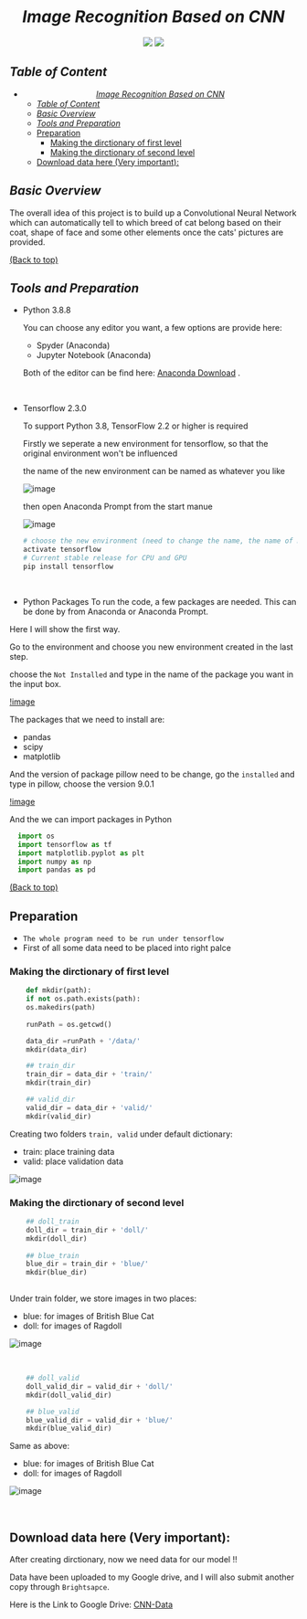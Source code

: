 # <center>_Image Recognition Based on CNN_</center>

<center><img src="https://img.shields.io/badge/python-3.8.8-blue.svg"/> <img src="https://img.shields.io/badge/tensorflow-2.3.0-green.svg"/> </center>

## _Table of Content_

- [<center>_Image Recognition Based on CNN_</center>](#centerimage-recognition-based-on-cnncenter)
  - [_Table of Content_](#table-of-content)
  - [_Basic Overview_](#basic-overview)
  - [_Tools and Preparation_](#tools-and-preparation)
  - [Preparation](#preparation)
    - [Making the dirctionary of first level](#making-the-dirctionary-of-first-level)
    - [Making the dirctionary of second level](#making-the-dirctionary-of-second-level)
  - [Download data here (Very important):](#download-data-here-very-important)


## _Basic Overview_
The overall idea of this project is to build up a Convolutional Neural Network which can automatically tell to which breed of cat belong based on their coat, shape of face and some other elements once the cats' pictures are provided.

[(Back to top)](#table-of-content)

## _Tools and Preparation_

- Python 3.8.8  

    You can choose any editor you want, a few options are provide here:
    - Spyder (Anaconda)
    - Jupyter Notebook (Anaconda)

    Both of the editor can be find here: [Anaconda Download](https://www.anaconda.com/products/distribution) .

<br />

- Tensorflow 2.3.0  

    To support Python 3.8, TensorFlow 2.2 or higher is required
    
    Firstly we seperate a new environment for tensorflow, so that the original environment won't be influenced
    
    the name of the new environment can be named as whatever you like
    
    ![image](https://github.com/ACM40960/project-LixuanLiu/blob/main/python_environment.png)
    
    
    then open Anaconda Prompt from the start manue
    
    ![image](https://github.com/ACM40960/project-LixuanLiu/blob/main/Tools_Anaconda.png)
    
        
    ```bash
    # choose the new environment (need to change the name, the name of my environment is tensorflow)
    activate tensorflow
    # Current stable release for CPU and GPU
    pip install tensorflow
    ```
    
<br />

- Python Packages
To run the code, a few packages are needed. This can be done by from Anaconda or Anaconda Prompt. 

Here I will show the first way.

Go to the environment and choose you new environment created in the last step.

choose the `Not Installed` and type in the name of the package you want in the input box.

[!image](https://github.com/ACM40960/project-LixuanLiu/blob/main/packages.png)

The packages that we need to install are:

  - pandas
  - scipy
  - matplotlib

And the version of package pillow need to be change, go the `installed` and type in pillow, choose the version 9.0.1

[!image](https://github.com/ACM40960/project-LixuanLiu/blob/main/pillow.png)

And the we can import packages in Python

  ```python
    import os
    import tensorflow as tf
    import matplotlib.pyplot as plt
    import numpy as np
    import pandas as pd
  ```

[(Back to top)](#table-of-content)

## Preparation

- `The whole program need to be run under tensorflow`
- First of all some data need to be placed into right palce

### Making the dirctionary of first level

```python
    def mkdir(path):
    if not os.path.exists(path):
    os.makedirs(path)
    
    runPath = os.getcwd()

    data_dir =runPath + '/data/'
    mkdir(data_dir)

    ## train_dir
    train_dir = data_dir + 'train/'
    mkdir(train_dir)

    ## valid_dir
    valid_dir = data_dir + 'valid/'
    mkdir(valid_dir)
```

Creating two folders `train, valid` under default dictionary:
- train: place training data
- valid: place validation data

![image](https://github.com/ACM40960/project-LixuanLiu/blob/main/mkdir_train_valid.png)

### Making the dirctionary of second level

```python
    ## doll_train
    doll_dir = train_dir + 'doll/'
    mkdir(doll_dir)
    
    ## blue_train
    blue_dir = train_dir + 'blue/'
    mkdir(blue_dir)
    
```

Under train folder, we store images in two places:
- blue: for images of British Blue Cat
- doll: for images of Ragdoll

![image](https://github.com/ACM40960/project-LixuanLiu/blob/main/mkdir_train.png)

<br />

```python
    ## doll_valid
    doll_valid_dir = valid_dir + 'doll/'
    mkdir(doll_valid_dir)

    ## blue_valid
    blue_valid_dir = valid_dir + 'blue/'
    mkdir(blue_valid_dir)
```
    
Same as above:
- blue: for images of British Blue Cat
- doll: for images of Ragdoll   

![image](https://github.com/ACM40960/project-LixuanLiu/blob/main/mkdir_valid.png)

<br />

## Download data here (Very important):

After creating dirctionary, now we need data for our model !!

Data have been uploaded to my Google drive, and I will also submit another copy through `Brightsapce`.

Here is the Link to Google Drive: [CNN-Data](https://drive.google.com/file/d/1eUgZoiIiYIRRCsoZt_K7Y2kgBxRmGrlS/view?usp=sharing)
